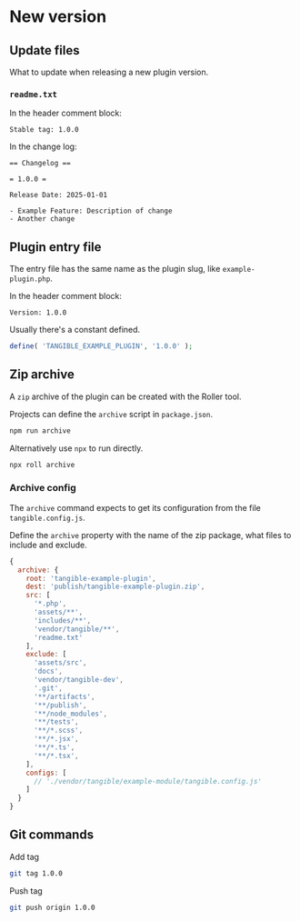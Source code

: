 # New version


## Update files

What to update when releasing a new plugin version.

### `readme.txt`

In the header comment block:

```
Stable tag: 1.0.0
```

In the change log:

```
== Changelog ==

= 1.0.0 =

Release Date: 2025-01-01

- Example Feature: Description of change
- Another change 
```

## Plugin entry file

The entry file has the same name as the plugin slug, like `example-plugin.php`.

In the header comment block:

```
Version: 1.0.0
```

Usually there's a constant defined.

```php
define( 'TANGIBLE_EXAMPLE_PLUGIN', '1.0.0' );
```

## Zip archive

A `zip` archive of the plugin can be created with the Roller tool.

Projects can define the `archive` script in `package.json`.

```sh
npm run archive
```

Alternatively use `npx` to run directly.

```sh
npx roll archive
```

### Archive config

The `archive` command expects to get its configuration from the file `tangible.config.js`.

Define the `archive` property with the name of the zip package, what files to include and exclude.

```js
{
  archive: {
    root: 'tangible-example-plugin',
    dest: 'publish/tangible-example-plugin.zip',
    src: [
      '*.php',
      'assets/**',
      'includes/**',
      'vendor/tangible/**',
      'readme.txt'
    ],
    exclude: [
      'assets/src',
      'docs',
      'vendor/tangible-dev',
      '.git',
      '**/artifacts',
      '**/publish',
      '**/node_modules',
      '**/tests',
      '**/*.scss',
      '**/*.jsx',
      '**/*.ts',
      '**/*.tsx',
    ],
    configs: [
      // './vendor/tangible/example-module/tangible.config.js'
    ]
  }
}
```

## Git commands

Add tag

```sh
git tag 1.0.0
```

Push tag

```sh
git push origin 1.0.0
```
